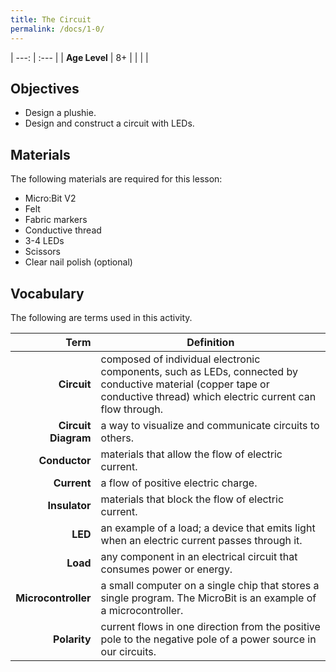 ```yaml
---
title: The Circuit
permalink: /docs/1-0/
---
```


| ---: | :--- |
| **Age Level** | 8+ |
|   |   |

## Objectives
- Design a plushie.
- Design and construct a circuit with LEDs.

## Materials
The following materials are required for this lesson:
- Micro:Bit V2
- Felt
- Fabric markers
- Conductive thread
- 3-4 LEDs
- Scissors
- Clear nail polish (optional)

## Vocabulary
The following are terms used in this activity.

 Term | Definition
 ---: | --
**Circuit**  |  composed of individual electronic components, such as LEDs, connected by conductive material (copper tape or conductive thread) which electric current can flow through.
**Circuit Diagram**  |  a way to visualize and communicate circuits to others.
**Conductor**  |  materials that allow the flow of electric current.
**Current**  |  a flow of positive electric charge.
**Insulator**  |  materials that block the flow of electric current.
**LED**  |  an example of a load; a device that emits light when an electric current passes through it.
**Load**  | any component in an electrical circuit that consumes power or energy.
**Microcontroller**  |  a small computer on a single chip that stores a single program. The MicroBit is an example of a microcontroller.
**Polarity**  |  current flows in one direction from the positive pole to the negative pole of a power source in our circuits.
